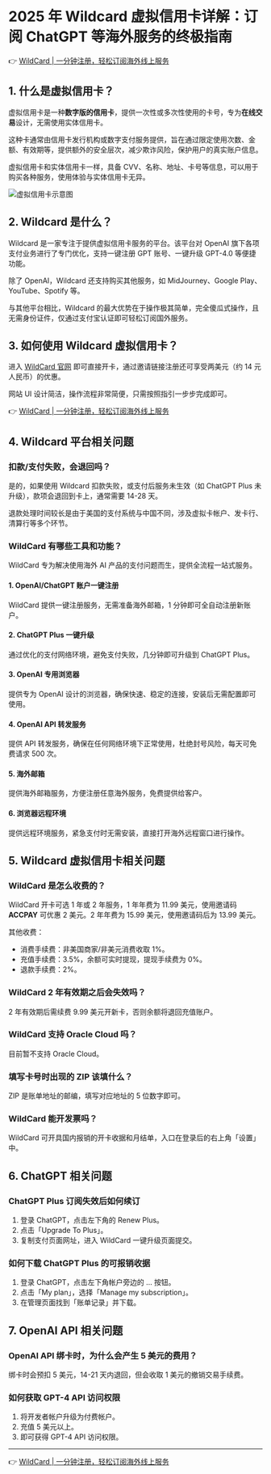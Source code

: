 # 2025 年 Wildcard 虚拟信用卡详解：订阅 ChatGPT 等海外服务的终极指南

👉 [WildCard | 一分钟注册，轻松订阅海外线上服务](https://bbtdd.com/WildCard)

## 1. 什么是虚拟信用卡？

虚拟信用卡是一种**数字版的信用卡**，提供一次性或多次性使用的卡号，专为**在线交易**设计，无需使用实体信用卡。

这种卡通常由信用卡发行机构或数字支付服务提供，旨在通过限定使用次数、金额、有效期等，提供额外的安全层次，减少欺诈风险，保护用户的真实账户信息。

虚拟信用卡和实体信用卡一样，具备 CVV、名称、地址、卡号等信息，可以用于购买各种服务，使用体验与实体信用卡无异。

![虚拟信用卡示意图](https://bbtdd.com/img/3997043743015.webp)

## 2. Wildcard 是什么？

Wildcard 是一家专注于提供虚拟信用卡服务的平台。该平台对 OpenAI 旗下各项支付业务进行了专门优化，支持一键注册 GPT 账号、一键升级 GPT-4.0 等便捷功能。

除了 OpenAI，Wildcard 还支持购买其他服务，如 MidJourney、Google Play、YouTube、Spotify 等。

与其他平台相比，Wildcard 的最大优势在于操作极其简单，完全傻瓜式操作，且无需身份证件，仅通过支付宝认证即可轻松订阅国外服务。

## 3. 如何使用 Wildcard 虚拟信用卡？

进入 [WildCard 官网](https://bbtdd.com/WildCard) 即可直接开卡，通过邀请链接注册还可享受两美元（约 14 元人民币）的优惠。

网站 UI 设计简洁，操作流程非常简便，只需按照指引一步步完成即可。

👉 [WildCard | 一分钟注册，轻松订阅海外线上服务](https://bbtdd.com/WildCard)

## 4. Wildcard 平台相关问题

### 扣款/支付失败，会退回吗？

是的，如果使用 Wildcard 扣款失败，或支付后服务未生效（如 ChatGPT Plus 未升级），款项会退回到卡上，通常需要 14-28 天。

退款处理时间较长是由于美国的支付系统与中国不同，涉及虚拟卡帐户、发卡行、清算行等多个环节。

### WildCard 有哪些工具和功能？

WildCard 专为解决使用海外 AI 产品的支付问题而生，提供全流程一站式服务。

#### 1. OpenAI/ChatGPT 账户一键注册
WildCard 提供一键注册服务，无需准备海外邮箱，1 分钟即可全自动注册新账户。

#### 2. ChatGPT Plus 一键升级
通过优化的支付网络环境，避免支付失败，几分钟即可升级到 ChatGPT Plus。

#### 3. OpenAI 专用浏览器
提供专为 OpenAI 设计的浏览器，确保快速、稳定的连接，安装后无需配置即可使用。

#### 4. OpenAI API 转发服务
提供 API 转发服务，确保在任何网络环境下正常使用，杜绝封号风险，每天可免费请求 500 次。

#### 5. 海外邮箱
提供海外邮箱服务，方便注册任意海外服务，免费提供给客户。

#### 6. 浏览器远程环境
提供远程环境服务，紧急支付时无需安装，直接打开海外远程窗口进行操作。

## 5. Wildcard 虚拟信用卡相关问题

### WildCard 是怎么收费的？
WildCard 开卡可选 1 年或 2 年服务，1 年年费为 11.99 美元，使用邀请码 **ACCPAY** 可优惠 2 美元。2 年年费为 15.99 美元，使用邀请码后为 13.99 美元。

其他收费：
- 消费手续费：非美国商家/非美元消费收取 1%。
- 充值手续费：3.5%，余额可实时提现，提现手续费为 0%。
- 退款手续费：2%。

### WildCard 2 年有效期之后会失效吗？
2 年有效期后需续费 9.99 美元开新卡，否则余额将退回充值账户。

### WildCard 支持 Oracle Cloud 吗？
目前暂不支持 Oracle Cloud。

### 填写卡号时出现的 ZIP 该填什么？
ZIP 是账单地址的邮编，填写对应地址的 5 位数字即可。

### WildCard 能开发票吗？
WildCard 可开具国内报销的开卡收据和月结单，入口在登录后的右上角「设置」中。

## 6. ChatGPT 相关问题

### ChatGPT Plus 订阅失效后如何续订
1. 登录 ChatGPT，点击左下角的 Renew Plus。
2. 点击「Upgrade To Plus」。
3. 复制支付页面网址，进入 WildCard 一键升级页面提交。

### 如何下载 ChatGPT Plus 的可报销收据
1. 登录 ChatGPT，点击左下角帐户旁边的 … 按钮。
2. 点击「My plan」，选择「Manage my subscription」。
3. 在管理页面找到「账单记录」并下载。

## 7. OpenAI API 相关问题

### OpenAI API 绑卡时，为什么会产生 5 美元的费用？
绑卡时会预扣 5 美元，14-21 天内退回，但会收取 1 美元的撤销交易手续费。

### 如何获取 GPT-4 API 访问权限
1. 将开发者帐户升级为付费帐户。
2. 充值 5 美元以上。
3. 即可获得 GPT-4 API 访问权限。

---

👉 [WildCard | 一分钟注册，轻松订阅海外线上服务](https://bbtdd.com/WildCard)